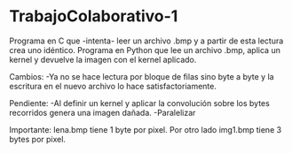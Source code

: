 # TrabajoColaborativo-1

Programa en C que -intenta- leer un archivo .bmp y a partir de esta lectura crea uno idéntico.
Programa en Python que lee un archivo .bmp, aplica un kernel y devuelve la imagen con el kernel aplicado.

Cambios:
-Ya no se hace lectura por bloque de filas sino byte a byte y la escritura en el nuevo archivo lo hace satisfactoriamente.

Pendiente:
-Al definir un kernel y aplicar la convolución sobre los bytes recorridos genera una imagen dañada.
-Paralelizar

Importante: lena.bmp tiene 1 byte por pixel. Por otro lado img1.bmp tiene 3 bytes por pixel.
